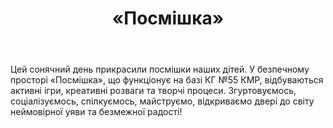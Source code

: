 ﻿---
title: «Посмішка»
---

Цей сонячний день прикрасили посмішки наших дітей. У безпечному просторі «Посмішка», що функціонує на базі КГ №55 КМР, відбуваються активні ігри, креативні розваги та творчі процеси. Згуртовуємось, соціалізуємось, спілкуємось, майструємо, відкриваємо двері до світу неймовірної уяви та безмежної радості!

<slideshow />
